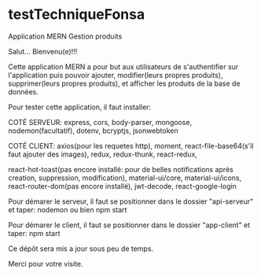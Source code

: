 # testTechniqueFonsa
Application MERN Gestion produits

Salut...
Bienvenu(e)!!!

Cette application MERN a pour but aux utilisateurs de s'authentifier sur l'application puis pouvoir ajouter, modifier(leurs propres produits), 
supprimer(leurs propres produits), et afficher les produits de la base de données.

Pour tester cette application, il faut installer:

COTÉ SERVEUR: express, cors, body-parser, mongoose, nodemon(facultatif), dotenv, bcryptjs, jsonwebtoken

COTÉ CLIENT: axios(pour les requetes http), moment, react-file-base64(s'il faut ajouter des images), redux, redux-thunk, 
react-redux, 

react-hot-toast(pas encore installé: pour de belles notifications après creation, suppression, modification),
material-ui/core, material-ui/icons, react-router-dom(pas encore installé), jwt-decode, react-google-login


Pour démarer le serveur, il faut se positionner dans le dossier "api-serveur" et taper: nodemon ou bien npm start

Pour démarer le client, il faut se positionner dans le dossier "app-client" et taper: npm start


Ce dépôt sera mis a jour sous peu de temps.


Merci pour votre visite.
